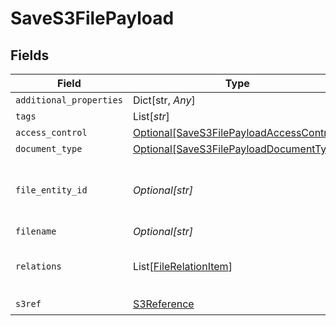 # SaveS3FilePayload


## Fields

| Field                                                                                             | Type                                                                                              | Required                                                                                          | Description                                                                                       | Example                                                                                           |
| ------------------------------------------------------------------------------------------------- | ------------------------------------------------------------------------------------------------- | ------------------------------------------------------------------------------------------------- | ------------------------------------------------------------------------------------------------- | ------------------------------------------------------------------------------------------------- |
| `additional_properties`                                                                           | Dict[str, *Any*]                                                                                  | :heavy_minus_sign:                                                                                | N/A                                                                                               |                                                                                                   |
| `tags`                                                                                            | List[*str*]                                                                                       | :heavy_minus_sign:                                                                                | N/A                                                                                               |                                                                                                   |
| `access_control`                                                                                  | [Optional[SaveS3FilePayloadAccessControl]](../../models/shared/saves3filepayloadaccesscontrol.md) | :heavy_minus_sign:                                                                                | N/A                                                                                               |                                                                                                   |
| `document_type`                                                                                   | [Optional[SaveS3FilePayloadDocumentType]](../../models/shared/saves3filepayloaddocumenttype.md)   | :heavy_minus_sign:                                                                                | N/A                                                                                               |                                                                                                   |
| `file_entity_id`                                                                                  | *Optional[str]*                                                                                   | :heavy_minus_sign:                                                                                | if passed, adds a new version to existing file entity                                             |                                                                                                   |
| `filename`                                                                                        | *Optional[str]*                                                                                   | :heavy_minus_sign:                                                                                | N/A                                                                                               | document.pdf                                                                                      |
| `relations`                                                                                       | List[[FileRelationItem](../../models/shared/filerelationitem.md)]                                 | :heavy_minus_sign:                                                                                | List of entities to relate the file to                                                            |                                                                                                   |
| `s3ref`                                                                                           | [S3Reference](../../models/shared/s3reference.md)                                                 | :heavy_check_mark:                                                                                | N/A                                                                                               |                                                                                                   |